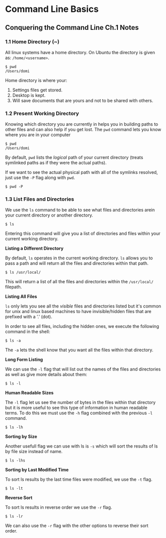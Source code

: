 # Command Line Basics

## Conquering the Command Line Ch.1 Notes

### 1.1 Home Directory (~)
All linux systems have a home directory. On Ubuntu the directory is given as: ``/home/<username>``.

```shell
$ pwd
/Users/domi
```

Home directory is where your:
1. Settings files get stored.
2. Desktop is kept.
3. Will save documents that are yours and not to be shared with others.

### 1.2 Present Working Directory
Knowing which directory you are currently in helps you in building paths to other files and can also help if you get lost. The ``pwd`` command lets you know where you are in your computer

```shell
$ pwd
/Users/domi
```

By default, ``pwd`` lists the *logical* path of your current directory (treats symlinked paths as if they were the actual paths).

If we want to see the actual physical path with all of the symlinks resolved, just use the ``-P`` flag along with ``pwd``.

```shell
$ pwd -P
```

### 1.3 List Files and Directories
We use the ``ls`` command to be able to see what files and directories arein your current directory or another directory.

```shell
$ ls
```

Entering this command will give you a list of directories and files within your current working directory.

**Listing a Different Directory**

By default, ``ls`` operates in the current working directory. ``ls`` allows you to pass a path and will return all the files and directories within that path.

```shell
$ ls /usr/local/
```

This will return a list of all the files and directories within the ``/usr/local/`` filepath.

**Listing All Files**

``ls`` only lets you see all the *visible* files and directories listed but it's common for unix and linux based machines to have invisible/hidden files that are prefixed with a '.' (dot).

In order to see all files, including the hidden ones, we execute the following command in the shell:

```shell
$ ls -a
```

The ``-a`` lets the shell know that you want all the files within that directory.

**Long Form Listing**

We can use the ``-l`` flag that will list out the names of the files and directories as well as give more details about them:

```shell
$ ls -l
```

**Human Readable Sizes**

The ``-l`` flag let us see the number of bytes in the files within that directory but it is more useful to see this type of information in human readable terms. To do this we must use the ``-h`` flag combined with the previous ``-l`` command.

```shell
$ ls -lh
```

**Sorting by Size**

Another usefull flag we can use with ls is ``-s`` which will sort the results of ls by file size instead of name.

```shell
$ ls -lhs
```

**Sorting by Last Modified Time**

To sort ls results by the last time files were modified, we use the ``-t`` flag.

```shell
$ ls -lt
```

**Reverse Sort**

To sort ls results in reverse order we use the ``-r`` flag.

```shell
$ ls -lr
```

We can also use the ``-r`` flag with the other options to reverse their sort order.